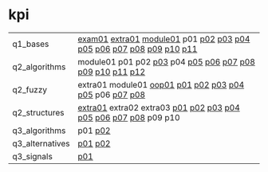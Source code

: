 # kpi

|                 |                                                                                                                                                                                                                                                                                                 |
|-----------------|-------------------------------------------------------------------------------------------------------------------------------------------------------------------------------------------------------------------------------------------------------------------------------------------------|
| q1_bases        | [exam01](q1_bases/exam01) [extra01](q1_bases/extra01) [module01](q1_bases/module01) p01 [p02](q1_bases/p02) [p03](q1_bases/p03) [p04](q1_bases/p04) [p05](q1_bases/p05) [p06](q1_bases/p06) [p07](q1_bases/p07) [p08](q1_bases/p08) [p09](q1_bases/p09) [p10](q1_bases/p10) [p11](q1_bases/p11) |
| q2_algorithms   | module01 p01 p02 [p03](q2_algorithms/p03) p04 [p05](q2_algorithms/p05) [p06](q2_algorithms/p06) [p07](q2_algorithms/p07) [p08](q2_algorithms/p08) [p09](q2_algorithms/p09) [p10](q2_algorithms/p10) [p11](q2_algorithms/p11) [p12](q2_algorithms/p12)                                           |
| q2_fuzzy        | extra01 module01 [oop01](q2_fuzzy/oop01) [p01](q2_fuzzy/p01) [p02](q2_fuzzy/p02) [p03](q2_fuzzy/p03) [p04](q2_fuzzy/p04) [p05](q2_fuzzy/p05) p06 [p07](q2_fuzzy/p07) [p08](q2_fuzzy/p08)                                                                                                        |
| q2_structures   | [extra01](q2_structures/extra01) extra02 extra03 [p01](q2_structures/p01) [p02](q2_structures/p02) [p03](q2_structures/p03) [p04](q2_structures/p04) [p05](q2_structures/p05) [p06](q2_structures/p06) [p07](q2_structures/p07) [p08](q2_structures/p08) p09 p10                                |
| q3_algorithms   | p01 [p02](q3_algorithms/p02)                                                                                                                                                                                                                                                                    |
| q3_alternatives | [p01](q3_alternatives/p01) [p02](q3_alternatives/p02)                                                                                                                                                                                                                                           |
| q3_signals      | [p01](q3_signals/p01)                                                                                                                                                                                                                                                                           |
